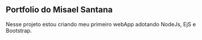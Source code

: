 ## Portfolio do Misael Santana

Nesse projeto estou criando meu primeiro webApp adotando NodeJs, EjS e Bootstrap.



